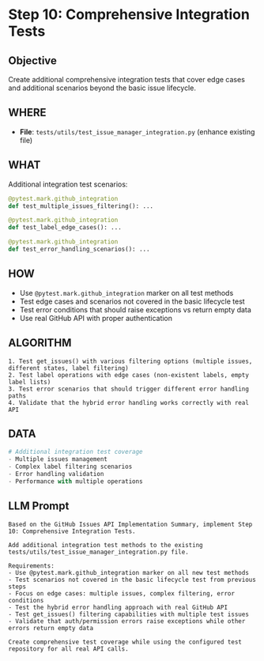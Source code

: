 # Step 10: Comprehensive Integration Tests

## Objective
Create additional comprehensive integration tests that cover edge cases and additional scenarios beyond the basic issue lifecycle.

## WHERE
- **File**: `tests/utils/test_issue_manager_integration.py` (enhance existing file)

## WHAT
Additional integration test scenarios:
```python
@pytest.mark.github_integration
def test_multiple_issues_filtering(): ...

@pytest.mark.github_integration  
def test_label_edge_cases(): ...

@pytest.mark.github_integration
def test_error_handling_scenarios(): ...
```

## HOW
- Use `@pytest.mark.github_integration` marker on all test methods
- Test edge cases and scenarios not covered in the basic lifecycle test
- Test error conditions that should raise exceptions vs return empty data
- Use real GitHub API with proper authentication

## ALGORITHM
```
1. Test get_issues() with various filtering options (multiple issues, different states, label filtering)
2. Test label operations with edge cases (non-existent labels, empty label lists)
3. Test error scenarios that should trigger different error handling paths
4. Validate that the hybrid error handling works correctly with real API
```

## DATA
```python
# Additional integration test coverage
- Multiple issues management
- Complex label filtering scenarios  
- Error handling validation
- Performance with multiple operations
```

## LLM Prompt
```
Based on the GitHub Issues API Implementation Summary, implement Step 10: Comprehensive Integration Tests.

Add additional integration test methods to the existing tests/utils/test_issue_manager_integration.py file.

Requirements:
- Use @pytest.mark.github_integration marker on all new test methods
- Test scenarios not covered in the basic lifecycle test from previous steps
- Focus on edge cases: multiple issues, complex filtering, error conditions
- Test the hybrid error handling approach with real GitHub API
- Test get_issues() filtering capabilities with multiple test issues
- Validate that auth/permission errors raise exceptions while other errors return empty data

Create comprehensive test coverage while using the configured test repository for all real API calls.
```
